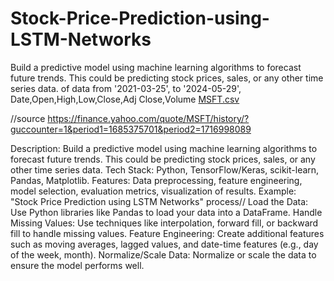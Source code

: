 # Stock-Price-Prediction-using-LSTM-Networks
 Build a predictive model using machine learning algorithms to forecast future trends. This could be predicting stock prices, sales, or any other time series data. of data from '2021-03-25',
                                to '2024-05-29',
           Date,Open,High,Low,Close,Adj Close,Volume
[MSFT.csv](https://github.com/Charles-benny/Stock-Price-Prediction-using-LSTM-Networks/files/15487104/MSFT.csv)

//source https://finance.yahoo.com/quote/MSFT/history/?guccounter=1&period1=1685375701&period2=1716998089
                                
Description: Build a predictive model using machine learning algorithms to forecast future trends. This could be predicting stock prices, sales, or any other time series data.
Tech Stack: Python, TensorFlow/Keras, scikit-learn, Pandas, Matplotlib.
Features: Data preprocessing, feature engineering, model selection, evaluation metrics, visualization of results.
Example: "Stock Price Prediction using LSTM Networks"
process//
Load the Data: Use Python libraries like Pandas to load your data into a DataFrame.
Handle Missing Values: Use techniques like interpolation, forward fill, or backward fill to handle missing values.
Feature Engineering: Create additional features such as moving averages, lagged values, and date-time features (e.g., day of the week, month).
Normalize/Scale Data: Normalize or scale the data to ensure the model performs well.
